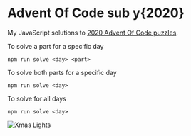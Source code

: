 # Advent Of Code sub y{2020}

My JavaScript solutions to [2020 Advent Of Code puzzles](https://adventofcode.com/2020/).

To solve a part for a specific day

```npm run solve <day> <part>```

To solve both parts for a specific day

```npm run solve <day>```

To solve for all days

```npm run solve <day>```

![Xmas Lights](/assets/lights.gif)
